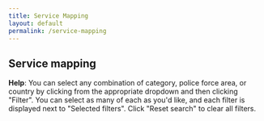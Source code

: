 ```yaml
---
title: Service Mapping
layout: default
permalink: /service-mapping
---
```


## Service mapping

**Help**: You can select any combination of category, police force area, or country by clicking from the appropriate dropdown and then clicking "Filter". You can select as many of each as you'd like, and each filter is displayed next to "Selected filters". Click "Reset search" to clear all filters.

<service-mapping></service-mapping>